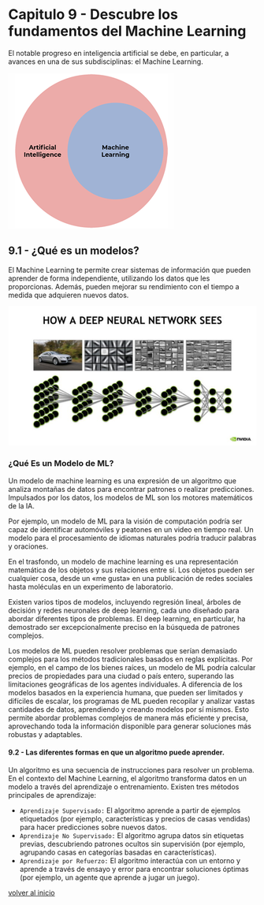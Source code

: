 # Capitulo 9 - Descubre los fundamentos del Machine Learning 

El notable progreso en inteligencia artificial se debe, en particular, a avances en una de sus subdisciplinas: el Machine Learning.

![Machine Learning](./img/IMG-26.png)

## 9.1 - ¿Qué es un modelos?

El Machine Learning te permite crear sistemas de información que pueden aprender de forma independiente, utilizando los datos que les proporcionas. Además, pueden mejorar su rendimiento con el tiempo a medida que adquieren nuevos datos.

![Machine Learning](./img/modelo.jpg)

### ¿Qué Es un Modelo de ML?

Un modelo de machine learning es una expresión de un algoritmo que analiza montañas de datos para encontrar patrones o realizar predicciones. Impulsados por los datos, los modelos de ML son los motores matemáticos de la IA.

Por ejemplo, un modelo de ML para la visión de computación podría ser capaz de identificar automóviles y peatones en un video en tiempo real. Un modelo para el procesamiento de idiomas naturales podría traducir palabras y oraciones.

En el trasfondo, un modelo de machine learning es una representación matemática de los objetos y sus relaciones entre sí. Los objetos pueden ser cualquier cosa, desde un «me gusta» en una publicación de redes sociales hasta moléculas en un experimento de laboratorio.

Existen varios tipos de modelos, incluyendo regresión lineal, árboles de decisión y redes neuronales de deep learning, cada uno diseñado para abordar diferentes tipos de problemas. El deep learning, en particular, ha demostrado ser excepcionalmente preciso en la búsqueda de patrones complejos.

Los modelos de ML pueden resolver problemas que serían demasiado complejos para los métodos tradicionales basados en reglas explícitas. Por ejemplo, en el campo de los bienes raíces, un modelo de ML podría calcular precios de propiedades para una ciudad o país entero, superando las limitaciones geográficas de los agentes individuales. A diferencia de los modelos basados en la experiencia humana, que pueden ser limitados y difíciles de escalar, los programas de ML pueden recopilar y analizar vastas cantidades de datos, aprendiendo y creando modelos por sí mismos. Esto permite abordar problemas complejos de manera más eficiente y precisa, aprovechando toda la información disponible para generar soluciones más robustas y adaptables.

#### 9.2 - Las diferentes formas en que un algoritmo puede aprender.

Un algoritmo es una secuencia de instrucciones para resolver un problema. En el contexto del Machine Learning, el algoritmo transforma datos en un modelo a través del aprendizaje o entrenamiento. Existen tres métodos principales de aprendizaje:

- `Aprendizaje Supervisado:` El algoritmo aprende a partir de ejemplos etiquetados (por ejemplo, características y precios de casas vendidas) para hacer predicciones sobre nuevos datos.  
- `Aprendizaje No Supervisado:` El algoritmo agrupa datos sin etiquetas previas, descubriendo patrones ocultos sin supervisión (por ejemplo, agrupando casas en categorías basadas en características).  
- `Aprendizaje por Refuerzo:` El algoritmo interactúa con un entorno y aprende a través de ensayo y error para encontrar soluciones óptimas (por ejemplo, un agente que aprende a jugar un juego).  

[volver al inicio](README.md)

